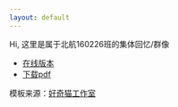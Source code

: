 ```yaml
---
layout: default
---
```


Hi, 这里是属于北航160226班的集体回忆/群像

* [在线版本](classmate)
* [下载pdf](https://github.com/billie66/TLCL/releases/download/v1/tlcl-cn.pdf)

模板来源：[好奇猫工作室](https://github.com/billie66/TLCL)
